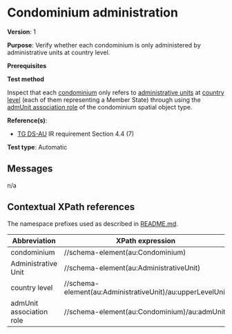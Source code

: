 # Condominium administration

**Version**: 1

**Purpose**: Verify whether each condominium is only administered by administrative units at country level.

**Prerequisites**

**Test method**

Inspect that each [condominium](#condominium) only refers to [administrative units](#AdministrativeUnit) at [country level](#countryLevel) (each of them representing a Member State) through using the [admUnit association role](#admUnit) of the condominium spatial object type.

**Reference(s)**: 

* [TG DS-AU](http://inspire.ec.europa.eu/id/ats/data-au/3.1/au-dc/README#ref_TG_DS_AU) IR requirement Section 4.4 (7)

**Test type**: Automatic

## Messages

n/a

## Contextual XPath references

The namespace prefixes used as described in [README.md](http://inspire.ec.europa.eu/id/ats/data-au/3.1/au-dc/README#namespaces).

Abbreviation                                               |  XPath expression
---------------------------------------------------------- | -------------------------------------------------------------------------
condominium<a name="condominium"></a>   | //schema-element(au:Condominium)
Administrative Unit <a name="AdministrativeUnit"></a>   | //schema-element(au:AdministrativeUnit)
country level <a name="countryLevel"></a>   | //schema-element(au:AdministrativeUnit)/au:upperLevelUnit
admUnit association role <a name="admUnit"></a>   | //schema-element(au:Condominium)/au:admUnit
